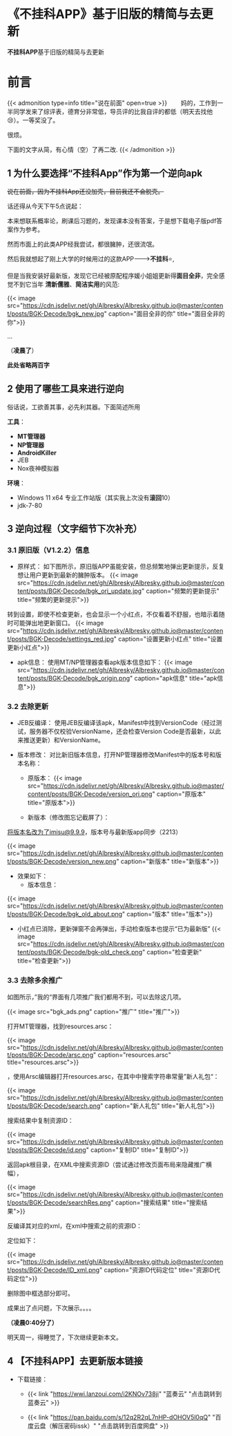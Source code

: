 # 《不挂科APP》基于旧版的精简与去更新

**不挂科APP**基于旧版的精简与去更新
<!--more-->
# 前言
{{< admonition type=info title="说在前面" open=true >}}　　
妈的，工作到一半同学发来了综评表，德育分非常低，导员评的比我自评的都低（明天去找他:cry:）。一等奖没了。

很烦。

下面的文字从简，有心情（空）了再二改. 
{{< /admonition >}}　


## 1 为什么要选择“不挂科App”作为第一个逆向apk

~~说在前面，因为不挂科App还没加壳，目前我还不会脱壳。~~


话还得从今天下午5点说起：

本来想联系概率论，刷课后习题的，发现课本没有答案，于是想下载电子版pdf答案作为参考。

然而市面上的此类APP经我尝试，都很臃肿，还很流氓。

然后我就想起了刚上大学的时候用过的这款APP--->**不挂科**:star:,

但是当我安装好最新版，发现它已经被原配程序媛小姐姐更新得**面目全非**，完全感觉不到它当年
**清新儒雅**、**简洁实用**的风范:

{{< image src="https://cdn.jsdelivr.net/gh/Albresky/Albresky.github.io@master/content/posts/BGK-Decode/bgk_new.jpg" caption="面目全非的你" title="面目全非的你">}}

...

（**凌晨了**）

 **此处省略两百字**

## 2 使用了哪些工具来进行逆向

俗话说，工欲善其事，必先利其器。下面简述所用

**工具**：
 - **MT管理器**
 - **NP管理器**
 - **AndroidKiller**
 - JEB
 - Nox夜神模拟器
  
**环境**：
 - Windows 11 x64 专业工作站版（其实我上次没有**滚回**10）
 - jdk-7-80

## 3 逆向过程（文字细节下次补充）

### 3.1 原旧版（V1.2.2）信息
 - 原样式： 
如下图所示，原旧版APP虽能安装，但总频繁地弹出更新提示，反复想让用户更新到最新的臃肿版本。
{{< image src="https://cdn.jsdelivr.net/gh/Albresky/Albresky.github.io@master/content/posts/BGK-Decode/bgk_ori_update.jpg" caption="频繁的更新提示" title="频繁的更新提示">}}

转到设置，即使不检查更新，也会显示一个小红点，不仅看着不舒服，也暗示着随时可能弹出地更新窗口。
{{< image src="https://cdn.jsdelivr.net/gh/Albresky/Albresky.github.io@master/content/posts/BGK-Decode/settings_red.jpg" caption="设置更新小红点" title="设置更新小红点">}}

 - apk信息：
使用MT/NP管理器查看apk版本信息如下：
{{< image src="https://cdn.jsdelivr.net/gh/Albresky/Albresky.github.io@master/content/posts/BGK-Decode/bgk_origin.png" caption="apk信息" title="apk信息">}}

### 3.2 去除更新
 - JEB反编译：
  使用JEB反编译该apk，Manifest中找到VersionCode（经过测试，服务器不仅校验VersionName，还会检查Version Code是否最新，以此来推送更新）和VersionName。

 - 版本修改：
  对比新旧版本信息，打开NP管理器修改Manifest中的版本号和版本名称：

   - 原版本：
{{< image src="https://cdn.jsdelivr.net/gh/Albresky/Albresky.github.io@master/content/posts/BGK-Decode/version_ori.png" caption="原版本" title="原版本">}}

   - 新版本（修改图忘记截屏了）：

将版本名改为了imisu@9.9.9，版本号与最新版app同步（2213）

{{< image src="https://cdn.jsdelivr.net/gh/Albresky/Albresky.github.io@master/content/posts/BGK-Decode/version_new.png" caption="新版本" title="新版本">}}

 - 效果如下：
   - 版本信息：

{{< image src="https://cdn.jsdelivr.net/gh/Albresky/Albresky.github.io@master/content/posts/BGK-Decode/bgk_old_about.png" caption="版本" title="版本">}}

   - 小红点已消除，更新弹窗不会再弹出，手动检查版本也提示“已为最新版”
{{< image src="https://cdn.jsdelivr.net/gh/Albresky/Albresky.github.io@master/content/posts/BGK-Decode/bgk-old_check.png" caption="检查更新" title="检查更新">}}

### 3.3 去除多余推广
如图所示，”我的“界面有几项推广我们都用不到，可以去除这几项。

{{< image src="bgk_ads.png" caption="推广" title="推广">}}

打开MT管理器，找到resources.arsc：

{{< image src="https://cdn.jsdelivr.net/gh/Albresky/Albresky.github.io@master/content/posts/BGK-Decode/arsc.png" caption="resources.arsc" title="resources.arsc">}}

，使用Arsc编辑器打开resources.arsc，在其中中搜索字符串常量”新人礼包“：

{{< image src="https://cdn.jsdelivr.net/gh/Albresky/Albresky.github.io@master/content/posts/BGK-Decode/search.png" caption="新人礼包" title="新人礼包">}}

搜索结果中复制资源ID：

{{< image src="https://cdn.jsdelivr.net/gh/Albresky/Albresky.github.io@master/content/posts/BGK-Decode/id.png" caption="复制ID" title="复制ID">}}

返回apk根目录，在XML中搜索资源ID（尝试通过修改页面布局来隐藏推广横幅），

{{< image src="https://cdn.jsdelivr.net/gh/Albresky/Albresky.github.io@master/content/posts/BGK-Decode/searchRes.png" caption="搜索结果" title="搜索结果">}}

反编译其对应的xml，在xml中搜索之前的资源ID：

定位如下：

{{< image src="https://cdn.jsdelivr.net/gh/Albresky/Albresky.github.io@master/content/posts/BGK-Decode/ID_xml.png" caption="资源ID代码定位" title="资源ID代码定位">}}

删除图中框选部分即可。

成果出了点问题，下次展示。。。。

**（凌晨0:40分了）**

明天周一，得睡觉了，下次继续更新本文。

## 4 【不挂科APP】去更新版本链接

 - 下载链接：

   - {{< link "https://wwi.lanzoui.com/i2KNOv738ji" "蓝奏云" "点击跳转到蓝奏云" >}}

   - {{< link "https://pan.baidu.com/s/12q2R2qL7nHP-dOHOV5l0qQ" "百度云盘（解压密码issk）" "点击跳转到百度网盘" >}}


